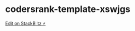 # codersrank-template-xswjgs

[Edit on StackBlitz ⚡️](https://stackblitz.com/edit/codersrank-template-xswjgs)